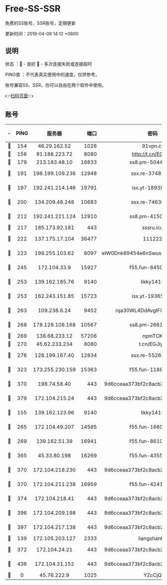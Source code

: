 # Free-SS-SSR

免费的SS账号、SSR账号，定期更新

更新时间：2019-04-09 14:12 +0800

## 说明

状态     ：🙂 - 良好 🙁 - 多次连接失败或连接超时

PING值   ：不代表真实使用中的速度，仅供参考。

账号兼容SS、SSR，你可以自由在两个软件中使用。

👉[扫码页面](https://liesauer.github.io/Free-SS-SSR/)👈

## 账号

|-|PING|服务器|端口|密码|加密方式|区域|
|:----:|:----:|:-----:|-----:|:----:|:----:|:----:|
|🙂|154|46.29.162.52|1026|91vpn.cf|rc4-md5|RU|
|🙂|156|91.188.223.72|8080|http://t.cn/EGJIyrl|rc4-md5|RU|
|🙂|179|213.183.48.10|16833|ss8.pm-50440379|rc4-md5|RU|
|🙂|191|198.199.109.236|12948|ssx.re-37481248|aes-256-cfb|US|
|🙂|197|192.241.214.146|19791|isx.yt-18938816|aes-256-cfb|US|
|🙂|200|134.209.48.248|10683|ssx.re-74630147|aes-256-cfb|US|
|🙂|212|192.241.221.124|12910|ss8.pm-41500816|aes-256-cfb|US|
|🙂|217|185.173.92.181|443|sssru.icu|rc4-md5|RU|
|🙂|222|137.175.17.104|36477|111222|aes-256-cfb|US|
|🙂|223|198.255.103.62|8097|eIW0Dnk69454e6nSwuspv9DmS201tQ0D|aes-256-cfb|US|
|🙂|245|172.104.33.9|15927|f55.fun-84501101|aes-256-cfb|SG|
|🙂|253|139.162.185.76|9140|likky1415|aes-256-cfb|DE|
|🙂|253|162.243.151.85|15723|isx.yt-19365641|aes-256-cfb|US|
|🙂|263|109.238.6.24|9452|rqa30WL4DdAvgIFG6Fs3znzTa|aes-256-cfb|FR|
|🙂|268|178.128.108.168|10567|ss8.pm-26616836|aes-256-cfb|SG|
|🙂|269|138.68.233.12|57206|npmTCK|rc4-md5|US|
|🙂|270|45.62.233.234|8080|t.cn/EGJIyrl|rc4-md5|CA|
|🙂|276|128.199.167.40|12834|ssx.re-55268727|aes-256-cfb|SG|
|🙂|323|173.255.230.159|15363|f55.fun-11880887|aes-256-cfb|US|
|🙂|370|198.74.58.40|443|9d6cceaa373bf2c8acb22e60b6a58be6|aes-256-cfb|US|
|🙂|379|172.104.215.24|443|9d6cceaa373bf2c8acb22e60b6a58be6|aes-256-cfb|US|
|🙂|155|139.162.123.96|9140|likky1415|aes-256-cfb|JP|
|🙂|265|172.104.49.207|14585|f55.fun-16609234|aes-256-cfb|SG|
|🙂|269|139.162.51.39|16941|f55.fun-86104902|aes-256-cfb|SG|
|🙂|365|45.33.80.198|16269|f55.fun-43553752|aes-256-cfb|US|
|🙂|370|172.104.218.230|443|9d6cceaa373bf2c8acb22e60b6a58be6|aes-256-cfb|US|
|🙂|370|172.104.211.238|16959|f55.fun-42415786|aes-256-cfb|US|
|🙂|374|172.104.218.41|443|9d6cceaa373bf2c8acb22e60b6a58be6|aes-256-cfb|US|
|🙂|396|172.104.209.198|443|9d6cceaa373bf2c8acb22e60b6a58be6|aes-256-cfb|US|
|🙂|397|172.104.217.138|443|9d6cceaa373bf2c8acb22e60b6a58be6|aes-256-cfb|US|
|🙁|139|172.105.203.127|2333|liangshanbo|chacha20|JP|
|🙁|372|172.104.24.21|443|9d6cceaa373bf2c8acb22e60b6a58be6|aes-256-cfb|US|
|🙁|436|172.104.31.152|443|9d6cceaa373bf2c8acb22e60b6a58be6|aes-256-cfb|US|
|🙁|0|45.76.222.9|1025|YZcCjQ|rc4-md5|JP|
